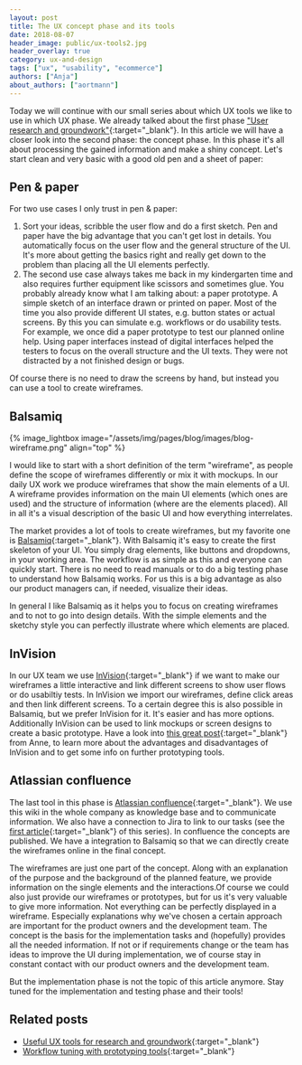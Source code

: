 ```yaml
---
layout: post
title: The UX concept phase and its tools
date: 2018-08-07
header_image: public/ux-tools2.jpg
header_overlay: true
category: ux-and-design
tags: ["ux", "usability", "ecommerce"]
authors: ["Anja"]
about_authors: ["aortmann"]
---
```


Today we will continue with our small series about which UX tools we like to use in which UX phase. We already talked about the first phase ["User research and groundwork"](https://developer.epages.com/blog/ux-and-design/useful-ux-tools-for-research-and-groundwork/){:target="_blank"}. In this article we will have a closer look into the second phase: the concept phase. In this phase it's all about processing the gained information and make a shiny concept. Let's start clean and very basic with a good old pen and a sheet of paper:

## Pen & paper

For two use cases I only trust in pen & paper:

1. Sort your ideas, scribble the user flow and do a first sketch. Pen and paper have the big advantage that you can't get lost in details. You automatically focus on the user flow and the general structure of the UI. It's more about getting the basics right and really get down to the problem than placing all the UI elements perfectly.
2. The second use case always takes me back in my kindergarten time and also requires further equipment like scissors and sometimes glue. You probably already know what I am talking about: a paper prototype. A simple sketch of an interface drawn or printed on paper. Most of the time you also provide different UI states, e.g. button states or actual screens. By this you can simulate e.g. workflows or do usability tests. For example, we once did a paper prototype to test our planned online help. Using paper interfaces instead of digital interfaces helped the testers to focus on the overall structure and the UI texts. They were not distracted by a not finished design or bugs.

Of course there is no need to draw the screens by hand, but instead you can use a tool to create wireframes.

## Balsamiq
{% image_lightbox image="/assets/img/pages/blog/images/blog-wireframe.png" align="top" %}

I would like to start with a short definition of the term "wireframe", as people define the scope of wireframes differently or mix it with mockups. In our daily UX work we produce wireframes that show the main elements of a UI. A wireframe provides information on the main UI elements (which ones are used) and the structure of information (where are the elements placed). All in all it's a visual description of the basic UI and how everything interrelates.

The market provides a lot of tools to create wireframes, but my favorite one is [Balsamiq](https://balsamiq.com/){:target="_blank"}. With Balsamiq it's easy to create the first skeleton of your UI. You simply drag elements, like buttons and dropdowns, in your working area. The workflow is as simple as this and everyone can quickly start. There is no need to read manuals or to do a big testing phase to understand how Balsamiq works. For us this is a big advantage as also our product managers can, if needed, visualize their ideas.

In general I like Balsamiq as it helps you to focus on creating wireframes and to not to go into design details. With the simple elements and the sketchy style you can perfectly illustrate where which elements are placed.

## InVision
In our UX team we use [InVision](https://www.invisionapp.com/){:target="_blank"} if we want to make our wireframes a little interactive and link different screens to show user flows or do usabiltiy tests. In InVision we import our wireframes, define click areas and then link different screens. To a certain degree this is also possible  in Balsamiq, but we prefer InVision for it. It's easier and has more options. Additionally InVision can be used to link mockups or screen designs to create a basic prototype. Have a look into [this great post](https://developer.epages.com/blog/methods-and-tools/workflow-tuning-with-prototyping-tools/){:target="_blank"} from Anne, to learn more about the advantages and disadvantages of InVision and to get some info on further prototyping tools.  

## Atlassian confluence
The last tool in this phase is [Atlassian confluence](https://www.atlassian.com/software/confluence){:target="_blank"}. We use this wiki in the whole company as knowledge base and to communicate information. We also have a connection to Jira to link to our tasks (see the [first article](https://developer.epages.com/blog/ux-and-design/useful-ux-tools-for-research-and-groundwork/){:target="_blank"} of this series). In confluence the concepts are published. We have a integration to Balsamiq so that we can directly create the wireframes online in the final concept.

The wireframes are just one part of the concept. Along with an explanation of the purpose and the background of the planned feature, we provide information on the single elements and the interactions.Of course we could also just provide our wireframes or prototypes, but for us it's very valuable to give more information. Not everything can be perfectly displayed in a wireframe. Especially explanations why we've chosen a certain approach are important for the product owners and the development team. The concept is the basis for the implementation tasks and (hopefully) provides all the needed information. If not or if requirements change or the team has ideas to improve the UI during implementation, we of course stay in constant contact with our product owners and the development team.

But the implementation phase is not the topic of this article anymore. Stay tuned for the implementation and testing phase and their tools!

## Related posts
* [Useful UX tools for research and groundwork](https://developer.epages.com/blog/ux-and-design/useful-ux-tools-for-research-and-groundwork/){:target="_blank"}
* [Workflow tuning with prototyping tools](https://developer.epages.com/blog/methods-and-tools/workflow-tuning-with-prototyping-tools/){:target="_blank"}
